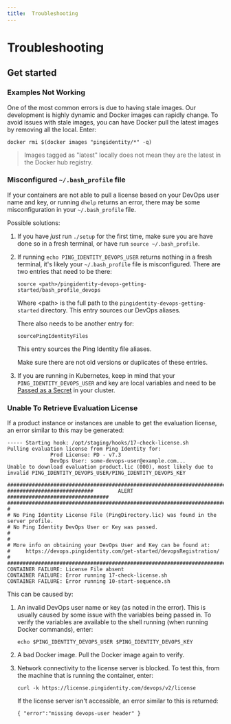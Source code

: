```yaml
---
title:  Troubleshooting
---
```

# Troubleshooting

## Get started

### Examples Not Working

One of the most common errors is due to having stale images. Our development is highly dynamic and Docker images can rapidly change. To avoid issues with stale images, you can have Docker pull the latest images by removing all the local. Enter:

  ```shell
  docker rmi $(docker images "pingidentity/*" -q)
  ```

> Images tagged as "latest" locally does not mean they are the latest in the Docker hub registry.

### Misconfigured `~/.bash_profile` file

If your containers are not able to pull a license based on your DevOps user name and key, or running `dhelp` returns an error, there may be some misconfiguration in your `~/.bash_profile` file.

Possible solutions:

1. If you have *just* run `./setup` for the first time, make sure you are have done so in a fresh terminal, or have run `source ~/.bash_profile`.

1. If running `echo PING_IDENTITY_DEVOPS_USER` returns nothing in a fresh terminal, it's likely your `~/.bash_profile` file is misconfigured. There are two entries that need to be there:

      ```text
      source <path>/pingidentity-devops-getting-started/bash_profile_devops
      ```

      Where &lt;path&gt; is the full path to the `pingidentity-devops-getting-started` directory. This entry sources our DevOps aliases.

      There also needs to be another entry for:

      ```text
      sourcePingIdentityFiles
      ```

      This entry sources the Ping Identity file aliases.

      Make sure there are not old versions or duplicates of these entries.

1. If you are running in Kubernetes, keep in mind that your `PING_IDENTITY_DEVOPS_USER` and key are local variables and need to be [Passed as a Secret](../how-to/existingLicense.md) in your cluster.

### Unable To Retrieve Evaluation License

If a product instance or instances are unable to get the evaluation license, an error similar to this may be generated:

  ```shell
  ----- Starting hook: /opt/staging/hooks/17-check-license.sh
  Pulling evaluation license from Ping Identity for:
                Prod License: PD - v7.3
                DevOps User: some-devops-user@example.com...
  Unable to download evaluation product.lic (000), most likely due to invalid PING_IDENTITY_DEVOPS_USER/PING_IDENTITY_DEVOPS_KEY

  ##################################################################################
  ############################        ALERT        #################################
  ##################################################################################
  #
  # No Ping Identity License File (PingDirectory.lic) was found in the server profile.
  # No Ping Identity DevOps User or Key was passed.
  #
  #
  # More info on obtaining your DevOps User and Key can be found at:
  #     https://devops.pingidentity.com/get-started/devopsRegistration/
  #
  ##################################################################################
  CONTAINER FAILURE: License File absent
  CONTAINER FAILURE: Error running 17-check-license.sh
  CONTAINER FAILURE: Error running 10-start-sequence.sh
  ```

This can be caused by:

1. An invalid DevOps user name or key (as noted in the error). This is usually caused by some issue with the variables being passed in. To verify the variables are available to the shell running (when running Docker commands), enter:

      ```shell
      echo $PING_IDENTITY_DEVOPS_USER $PING_IDENTITY_DEVOPS_KEY
      ```

1. A bad Docker image. Pull the Docker image again to verify.

1. Network connectivity to the license server is blocked. To test this, from the machine that is running the container, enter:

      ```shell
      curl -k https://license.pingidentity.com/devops/v2/license
      ```

      If the license server isn't accessible, an error similar to this is returned:

      ```shell
      { "error":"missing devops-user header" }
      ```
